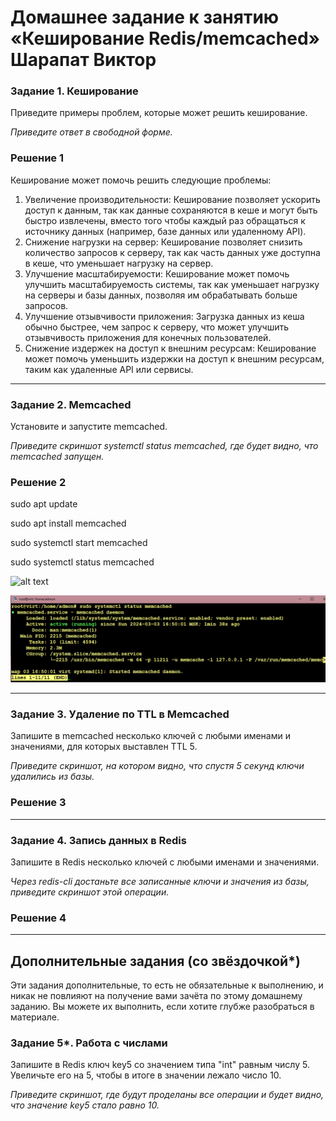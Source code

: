 # Домашнее задание к занятию «Кеширование Redis/memcached» Шарапат Виктор

### Задание 1. Кеширование 

Приведите примеры проблем, которые может решить кеширование. 

*Приведите ответ в свободной форме.*

### Решение 1
Кеширование может помочь решить следующие проблемы:
1) Увеличение производительности: Кеширование позволяет ускорить доступ к данным, так как данные сохраняются в кеше и могут быть быстро извлечены, вместо того чтобы каждый раз обращаться к источнику данных (например, базе данных или удаленному API).
2) Снижение нагрузки на сервер: Кеширование позволяет снизить количество запросов к серверу, так как часть данных уже доступна в кеше, что уменьшает нагрузку на сервер.
3) Улучшение масштабируемости: Кеширование может помочь улучшить масштабируемость системы, так как уменьшает нагрузку на серверы и базы данных, позволяя им обрабатывать больше запросов.
4) Улучшение отзывчивости приложения: Загрузка данных из кеша обычно быстрее, чем запрос к серверу, что может улучшить отзывчивость приложения для конечных пользователей.
5) Снижение издержек на доступ к внешним ресурсам: Кеширование может помочь уменьшить издержки на доступ к внешним ресурсам, таким как удаленные API или сервисы.
---

### Задание 2. Memcached

Установите и запустите memcached.

*Приведите скриншот systemctl status memcached, где будет видно, что memcached запущен.*

### Решение 2

sudo apt update

sudo apt install memcached

sudo systemctl start memcached

sudo systemctl status memcached

![alt text](https://github.com/sharvik22/11-02.md/tree/main/images/1.png)

![alt text](https://github.com/sharvik22/11-02.md/blob/main/images/1.png)

---

### Задание 3. Удаление по TTL в Memcached

Запишите в memcached несколько ключей с любыми именами и значениями, для которых выставлен TTL 5. 

*Приведите скриншот, на котором видно, что спустя 5 секунд ключи удалились из базы.*

### Решение 3

---

### Задание 4. Запись данных в Redis

Запишите в Redis несколько ключей с любыми именами и значениями. 

*Через redis-cli достаньте все записанные ключи и значения из базы, приведите скриншот этой операции.*

### Решение 4

---

## Дополнительные задания (со звёздочкой*)
Эти задания дополнительные, то есть не обязательные к выполнению, и никак не повлияют на получение вами зачёта по этому домашнему заданию. Вы можете их выполнить, если хотите глубже разобраться в материале.


### Задание 5*. Работа с числами 

Запишите в Redis ключ key5 со значением типа "int" равным числу 5. Увеличьте его на 5, чтобы в итоге в значении лежало число 10.  

*Приведите скриншот, где будут проделаны все операции и будет видно, что значение key5 стало равно 10.*
